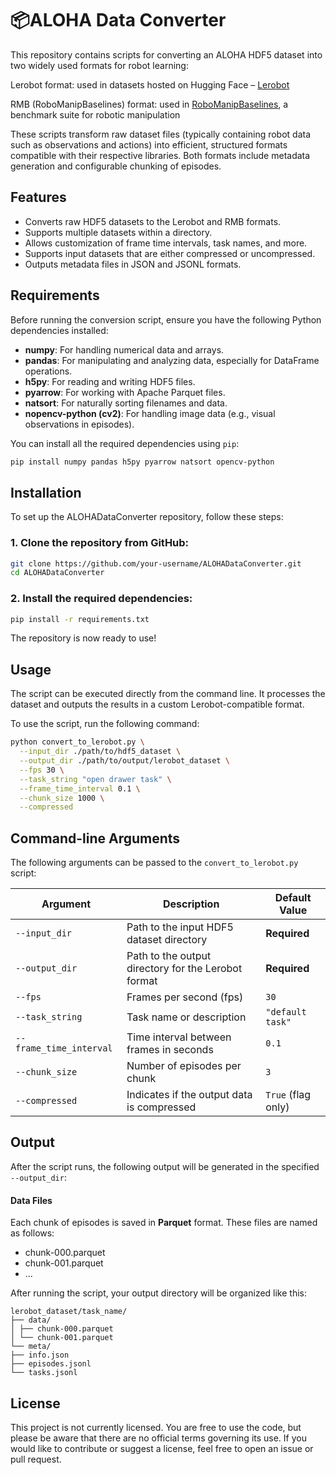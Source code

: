 # 📦ALOHA Data Converter

This repository contains scripts for converting an ALOHA HDF5 dataset into two widely used formats for robot learning:

Lerobot format: used in datasets hosted on Hugging Face – [Lerobot](https://huggingface.co/lerobot)

RMB (RoboManipBaselines) format: used in [RoboManipBaselines](https://github.com/isri-aist/RoboManipBaselines), a benchmark suite for robotic manipulation

These scripts transform raw dataset files (typically containing robot data such as observations and actions) into efficient, structured formats compatible with their respective libraries. Both formats include metadata generation and configurable chunking of episodes.

## Features

- Converts raw HDF5 datasets to the Lerobot and RMB formats.
- Supports multiple datasets within a directory.
- Allows customization of frame time intervals, task names, and more.
- Supports input datasets that are either compressed or uncompressed.
- Outputs metadata files in JSON and JSONL formats.

## Requirements

Before running the conversion script, ensure you have the following Python dependencies installed:

- **numpy**: For handling numerical data and arrays.
- **pandas**: For manipulating and analyzing data, especially for DataFrame operations.
- **h5py**: For reading and writing HDF5 files.
- **pyarrow**: For working with Apache Parquet files.
- **natsort**: For naturally sorting filenames and data.
- **nopencv-python (cv2)**: For handling image data (e.g., visual observations in episodes).

You can install all the required dependencies using `pip`:

```bash
pip install numpy pandas h5py pyarrow natsort opencv-python
```

## Installation

To set up the ALOHADataConverter repository, follow these steps:

### 1. Clone the repository from GitHub:

```bash
git clone https://github.com/your-username/ALOHADataConverter.git
cd ALOHADataConverter
```

### 2. Install the required dependencies:
```bash
pip install -r requirements.txt
```
The repository is now ready to use!

## Usage

The script can be executed directly from the command line. It processes the dataset and outputs the results in a custom Lerobot-compatible format.

To use the script, run the following command:

```bash
python convert_to_lerobot.py \
  --input_dir ./path/to/hdf5_dataset \
  --output_dir ./path/to/output/lerobot_dataset \
  --fps 30 \
  --task_string "open drawer task" \
  --frame_time_interval 0.1 \
  --chunk_size 1000 \
  --compressed
```

## Command-line Arguments

The following arguments can be passed to the `convert_to_lerobot.py` script:

| Argument               | Description                                           | Default Value       |
|------------------------|-------------------------------------------------------|---------------------|
| `--input_dir`          | Path to the input HDF5 dataset directory              | **Required**        |
| `--output_dir`         | Path to the output directory for the Lerobot format   | **Required**        |
| `--fps`                | Frames per second (fps)                               | `30`                |
| `--task_string`        | Task name or description                              | `"default task"`    |
| `--frame_time_interval`| Time interval between frames in seconds               | `0.1`               |
| `--chunk_size`         | Number of episodes per chunk                          | `3`                 |
| `--compressed`         | Indicates if the output data is compressed            | `True` (flag only)  |

 ## Output

After the script runs, the following output will be generated in the specified `--output_dir`:

#### Data Files

Each chunk of episodes is saved in **Parquet** format. These files are named as follows:
- chunk-000.parquet
- chunk-001.parquet
- ...

After running the script, your output directory will be organized like this:

```
lerobot_dataset/task_name/
├── data/
│ ├── chunk-000.parquet
│ └── chunk-001.parquet
└── meta/
├── info.json
├── episodes.jsonl
└── tasks.jsonl
```

## License

This project is not currently licensed. You are free to use the code, but please be aware that there are no official terms governing its use. If you would like to contribute or suggest a license, feel free to open an issue or pull request.
